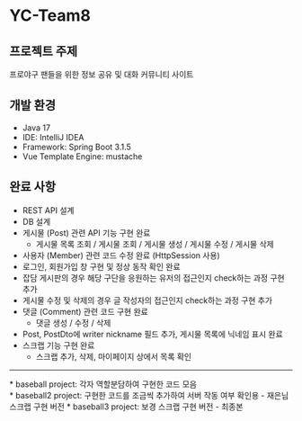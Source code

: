# YC-Team8

## 프로젝트 주제
프로야구 팬들을 위한 정보 공유 및 대화 커뮤니티 사이트

## 개발 환경
- Java 17
- IDE: IntelliJ IDEA
- Framework: Spring Boot 3.1.5
- Vue Template Engine: mustache

## 완료 사항
- REST API 설계
- DB 설계
- 게시물 (Post) 관련 API 기능 구현 완료
  - 게시물 목록 조회 / 게시물 조회 / 게시물 생성 / 게시물 수정 / 게시물 삭제
- 사용자 (Member) 관련 코드 수정 완료 (HttpSession 사용)
- 로그인, 회원가입 창 구현 및 정상 동작 확인 완료
- 잡담 게시판의 경우 해당 구단을 응원하는 유저의 접근인지 check하는 과정 구현 추가
- 게시물 수정 및 삭제의 경우 글 작성자의 접근인지 check하는 과정 구현 추가
- 댓글 (Comment) 관련 코드 구현 완료
  - 댓글 생성 / 수정 / 삭제
- Post, PostDto에 writer nickname 필드 추가, 게시물 목록에 닉네임 표시 완료
- 스크랩 기능 구현 완료
  - 스크랩 추가, 삭제, 마이페이지 상에서 목록 확인

<hr>
* baseball project: 각자 역할분담하여 구현한 코드 모음<br>
* baseball2 project: 구현한 코드를 조금씩 추가하여 서버 작동 여부 확인용 - 재은님 스크랩 구현 버전
* baseball3 project: 보경 스크랩 구현 버전 - 최종본
